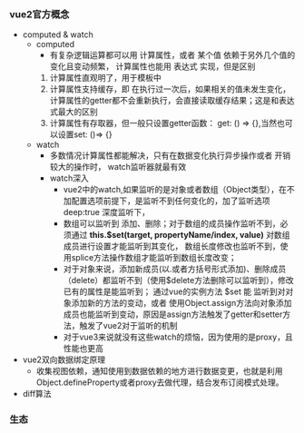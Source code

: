 ### vue2官方概念
- computed & watch
    - computed
        - 有复杂逻辑运算都可以用 计算属性，或者 某个值 依赖于另外几个值的变化且变动频繁， 计算属性也能用 表达式 实现，但是区别
        1. 计算属性直观明了，用于模板中
        2. 计算属性支持缓存，即 在执行过一次后，如果相关的值未发生变化，计算属性的getter都不会重新执行，会直接读取缓存结果；这是和表达式最大的区别
        3. 计算属性有存取器，但一般只设置getter函数： get: () => {},当然也可以设置set: ()=> {}
    - watch
        - 多数情况计算属性都能解决，只有在数据变化执行异步操作或者 开销较大的操作时， watch监听器就最有效
        - watch深入
            - vue2中的watch,如果监听的是对象或者数组（Object类型），在不加配置选项前提下，是监听不到任何变化的，加了监听选项deep:true 深度监听下，
            - 数组可以监听到 添加、删除；对于数组的成员操作监听不到，必须通过 **this.$set(target, propertyName/index, value)** 对数组成员进行设置才能监听到其变化， 数组长度修改也监听不到，使用splice方法操作数组才能监听到数组长度改变； 
            - 对于对象来说，添加新成员(以.或者方括号形式添加)、删除成员（delete）都监听不到（使用$delete方法删除可以监听到），修改已有的属性是能监听到； 通过vue的实例方法 $set 能 监听到对对象添加新的方法的变动，或者 使用Object.assign方法向对象添加成员也能监听到变动，原因是assign方法触发了getter和setter方法，触发了vue2对于监听的机制
            - 对于vue3来说就没有这些watch的烦恼，因为使用的是proxy，且性能也更高
- vue2双向数据绑定原理
    - 收集视图依赖，通知使用到数据依赖的地方进行数据变更，也就是利用Object.defineProperty或者proxy去做代理，结合发布订阅模式处理。
- diff算法

### 生态
